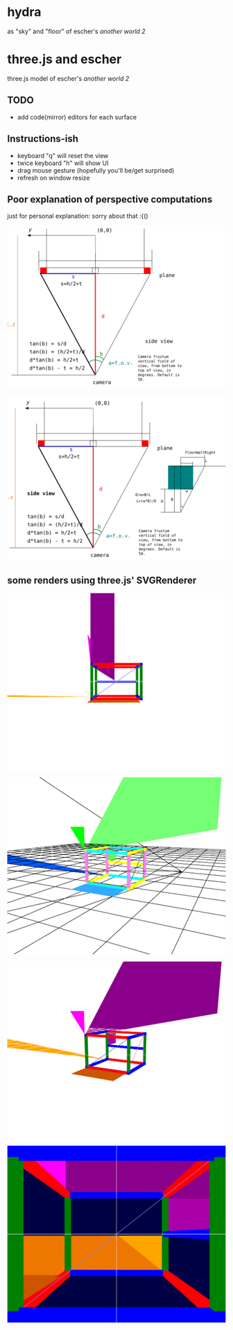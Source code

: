# hydra 
as "sky" and "floor" of escher's _another world 2_

# three.js and escher

three.js model of escher's _another world 2_

## TODO

- add code(mirror) editors for each surface

## Instructions-ish

- keyboard "q" will reset the view
- twice keyboard "h" will show UI
- drag mouse gesture (hopefully you'll be/get surprised)
- refresh on window resize

## Poor explanation of perspective computations

just for personal explanation: sorry about that :{()

![](./docs/full-screen-plane.svg)

![](./docs/intersections.svg)

## some renders using three.js' SVGRenderer

![](./docs/anotherWorld-side-view.svg)

![](./docs/anotherWorld-projection-view-inverted.svg)

![](./docs/anotherWorld-projection-view.svg)

![](./docs/anotherWorld.svg)
